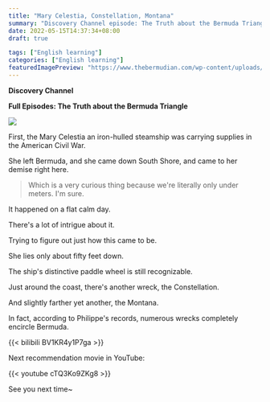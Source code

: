 ```yaml
---
title: "Mary Celestia, Constellation, Montana"
summary: "Discovery Channel episode: The Truth about the Bermuda Triangle"
date: 2022-05-15T14:37:34+08:00
draft: true

tags: ["English learning"]
categories: ["English learning"]
featuredImagePreview: "https://www.thebermudian.com/wp-content/uploads/2019/08/1067_001.jpg"
---
```


**Discovery Channel**

**Full Episodes: The Truth about the Bermuda Triangle**

![](https://www.thebermudian.com/wp-content/uploads/2019/08/1067_001.jpg)

First, the Mary Celestia an iron-hulled steamship was carrying supplies in the American Civil War.

She left Bermuda, and she came down South Shore, and came to her demise right here.

>   Which is a very curious thing because we're literally only under meters. I'm sure. 

It happened on a flat calm day.

There's a lot of intrigue about it.

Trying to figure out just how this came to be.

She lies only about fifty feet down.

The ship's distinctive paddle wheel is still recognizable.

Just around the coast, there's another wreck, the Constellation.

And slightly farther yet another, the Montana.

In fact, according to Philippe's records, numerous wrecks completely encircle Bermuda.

{{< bilibili BV1KR4y1P7ga >}}

Next recommendation movie in YouTube:

{{< youtube cTQ3Ko9ZKg8 >}}

See you next time~